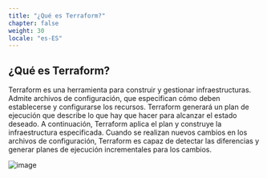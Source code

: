 ```yaml
---
title: "¿Qué es Terraform?"
chapter: false
weight: 30
locale: "es-ES"
---
```


## ¿Qué es Terraform?

Terraform es una herramienta para construir y gestionar infraestructuras. Admite archivos de configuración, que especifican cómo deben establecerse y configurarse los recursos. Terraform generará un plan de ejecución que describe lo que hay que hacer para alcanzar el estado deseado. A continuación, Terraform aplica el plan y construye la infraestructura especificada. Cuando se realizan nuevos cambios en los archivos de configuración, Terraform es capaz de detectar las diferencias y generar planes de ejecución incrementales para los cambios.

![image](/images/CXTerraform.PNG)

